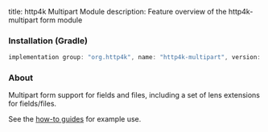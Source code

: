 title: http4k Multipart Module
description: Feature overview of the http4k-multipart form module

### Installation (Gradle)

```groovy
implementation group: "org.http4k", name: "http4k-multipart", version: "4.9.1.0"
```

### About

Multipart form support for fields and files, including a set of lens extensions for fields/files.

See the [how-to guides](/howto/multipart_forms/) for example use.
